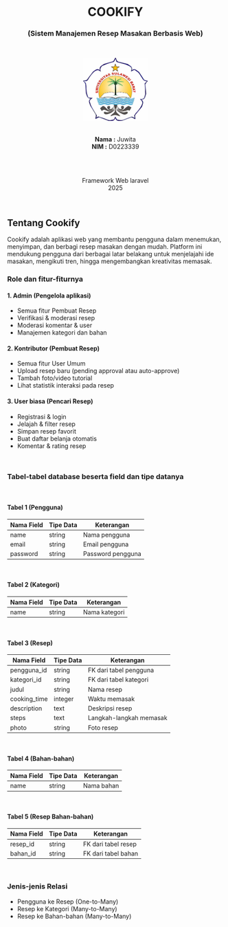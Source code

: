 <h1 align="center">COOKIFY</h1>
<h3 align="center">(Sistem Manajemen Resep Masakan Berbasis Web)</h3><br>

<p align="center">
  <img src="public/images/logo2.jpg" alt="Logo Cookify" width="150" height="auto"><br><br>
</p>

<p align="center">
  <strong>Nama :</strong> Juwita <br>
  <strong>NIM :</strong> D0223339
</p>
<br><br>

<p align="center">
  Framework Web laravel <br>
  2025
</p>
<br>

## Tentang Cookify

Cookify adalah aplikasi web yang membantu pengguna dalam menemukan, menyimpan, dan berbagi resep masakan dengan mudah. Platform ini mendukung pengguna dari berbagai latar belakang untuk menjelajahi ide masakan, mengikuti tren, hingga mengembangkan kreativitas memasak.

### Role dan fitur-fiturnya

#### 1. Admin (Pengelola aplikasi)

- Semua fitur Pembuat Resep
- Verifikasi & moderasi resep
- Moderasi komentar & user
- Manajemen kategori dan bahan

#### 2. Kontributor (Pembuat Resep)

- Semua fitur User Umum
- Upload resep baru (pending approval atau auto-approve)
- Tambah foto/video tutorial
- Lihat statistik interaksi pada resep

#### 3. User biasa (Pencari Resep)

- Registrasi & login
- Jelajah & filter resep
- Simpan resep favorit
- Buat daftar belanja otomatis
- Komentar & rating resep

<br>

### Tabel-tabel database beserta field dan tipe datanya
<br>

#### Tabel 1 (Pengguna)

| Nama Field | Tipe Data | Keterangan |
|-------|-----------|------------|
| name | string | Nama pengguna |
| email | string | Email pengguna |
| password | string | Password pengguna |
<br>

#### Tabel 2 (Kategori)

| Nama Field | Tipe Data | Keterangan |
|-------|-----------|------------|
| name | string | Nama kategori |
<br>

#### Tabel 3 (Resep)

| Nama Field | Tipe Data | Keterangan |
|-------|-----------|------------|
| pengguna_id | string | FK dari tabel pengguna |
| kategori_id | string | FK dari tabel kategori |
| judul | string | Nama resep |
| cooking_time | integer | Waktu memasak |
| description | text | Deskripsi resep |
| steps | text | Langkah-langkah memasak |
| photo | string | Foto resep |
<br>

#### Tabel 4 (Bahan-bahan)

| Nama Field | Tipe Data | Keterangan |
|-------|-----------|------------|
| name | string | Nama bahan |
<br>

#### Tabel 5 (Resep Bahan-bahan)

| Nama Field | Tipe Data | Keterangan |
|-------|-----------|------------|
| resep_id | string | FK dari tabel resep |
| bahan_id | string | FK dari tabel bahan |
<br>

### Jenis-jenis Relasi

- Pengguna ke Resep (One-to-Many)  
- Resep ke Kategori (Many-to-Many)  
- Resep ke Bahan-bahan (Many-to-Many)